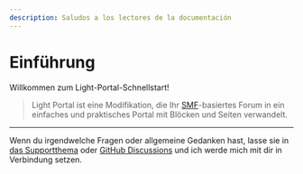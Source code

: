 ```yaml
---
description: Saludos a los lectores de la documentación
---
```


# Einführung

Willkommen zum Light-Portal-Schnellstart!

> Light Portal ist eine Modifikation, die Ihr [SMF](https://www.simplemachines.org)-basiertes Forum in ein einfaches und praktisches Portal mit Blöcken und Seiten verwandelt.

---

Wenn du irgendwelche Fragen oder allgemeine Gedanken hast, lasse sie in [das Supportthema](https://www.simplemachines.org/community/index.php?topic=572393.0) oder [GitHub Discussions](https://github.com/dragomano/Light-Portal/discussions) und ich werde mich mit dir in Verbindung setzen.
